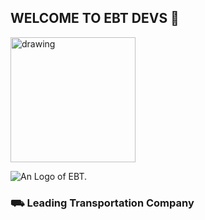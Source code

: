 ## WELCOME TO EBT DEVS 👋

<img src="[drawing.jpg](https://www.elitebordergroup.com/images/icons/logo.png)" alt="drawing" style="width:200px;"/>

![An Logo of EBT.](https://www.elitebordergroup.com/images/icons/logo.png)

### ⛟ Leading Transportation Company
